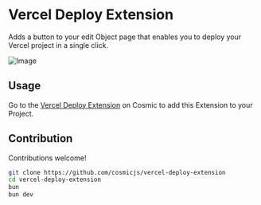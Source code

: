 # Vercel Deploy Extension

Adds a button to your edit Object page that enables you to deploy your Vercel project in a single click.

![Image](https://imgix.cosmicjs.com/d06ec920-dca5-11ee-b074-b5c8fe3ef189-trigger-deploy.png?w=1800&auto=format,compression)

## Usage

Go to the [Vercel Deploy Extension](https://www.cosmicjs.com/marketplace/extensions/deploy-to-vercel) on Cosmic to add this Extension to your Project.

## Contribution
Contributions welcome!

```bash
git clone https://github.com/cosmicjs/vercel-deploy-extension
cd vercel-deploy-extension
bun
bun dev
```
